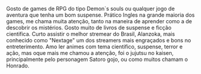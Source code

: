 Gosto de games de RPG do tipo Demon`s souls ou qualquer jogo de aventura que tenha um bom suspense.
Prático Ingles na grande maioria dos games, me chama muita atenção, tanto na maneira de aprender como a de descobrir os mistérios.
Gosto muito de livros de suspense e ficção cientifica.
Curto assistir o melhor stremear do Brasil, Alanzoka, mais conhecido como "Nextage" um dos streamers mais engraçados e bons no entreterimento.
Amo ler animes com tema cientifico, suspense, terror e ação, mas oque mais me chamou a atenção, foi o jujutsu no kaisen, principalmente pelo personagem Satoro gojo, ou como muitos chamam o Honrado.
